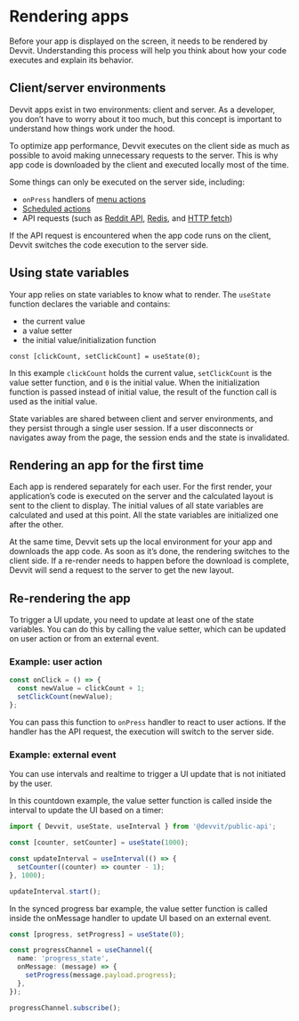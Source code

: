# Rendering apps

Before your app is displayed on the screen, it needs to be rendered by Devvit. Understanding this process will help you think about how your code executes and explain its behavior.

## Client/server environments

Devvit apps exist in two environments: client and server. As a developer, you don’t have to worry about it too much, but this concept is important to understand how things work under the hood.

To optimize app performance, Devvit executes on the client side as much as possible to avoid making unnecessary requests to the server. This is why app code is downloaded by the client and executed locally most of the time.

Some things can only be executed on the server side, including:

- `onPress` handlers of [menu actions](./capabilities/menu-actions.md)
- [Scheduled actions](./capabilities/scheduler.md)
- API requests (such as [Reddit API](./api/redditapi/classes/RedditAPIClient.RedditAPIClient.md), [Redis](./capabilities/redis.md), and [HTTP fetch](./capabilities/http-fetch.md))

If the API request is encountered when the app code runs on the client, Devvit switches the code execution to the server side.

## Using state variables

Your app relies on state variables to know what to render. The `useState` function declares the variable and contains:

- the current value
- a value setter
- the initial value/initialization function

`const [clickCount, setClickCount] = useState(0);`

In this example `clickCount` holds the current value, `setClickCount` is the value setter function, and `0` is the initial value. When the initialization function is passed instead of initial value, the result of the function call is used as the initial value.

State variables are shared between client and server environments, and they persist through a single user session. If a user disconnects or navigates away from the page, the session ends and the state is invalidated.

## Rendering an app for the first time

Each app is rendered separately for each user. For the first render, your application’s code is executed on the server and the calculated layout is sent to the client to display. The initial values of all state variables are calculated and used at this point. All the state variables are initialized one after the other.

At the same time, Devvit sets up the local environment for your app and downloads the app code. As soon as it’s done, the rendering switches to the client side. If a re-render needs to happen before the download is complete, Devvit will send a request to the server to get the new layout.

## Re-rendering the app

To trigger a UI update, you need to update at least one of the state variables. You can do this by calling the value setter, which can be updated on user action or from an external event.

### Example: user action

```ts
const onClick = () => {
  const newValue = clickCount + 1;
  setClickCount(newValue);
};
```

You can pass this function to `onPress` handler to react to user actions. If the handler has the API request, the execution will switch to the server side.

### Example: external event

You can use intervals and realtime to trigger a UI update that is not initiated by the user.

In this countdown example, the value setter function is called inside the interval to update the UI based on a timer:

```ts
import { Devvit, useState, useInterval } from '@devvit/public-api';

const [counter, setCounter] = useState(1000);

const updateInterval = useInterval(() => {
  setCounter((counter) => counter - 1);
}, 1000);

updateInterval.start();
```

In the synced progress bar example, the value setter function is called inside the onMessage handler to update UI based on an external event.

```ts
const [progress, setProgress] = useState(0);

const progressChannel = useChannel({
  name: 'progress_state',
  onMessage: (message) => {
    setProgress(message.payload.progress);
  },
});

progressChannel.subscribe();
```
